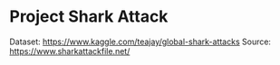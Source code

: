 # Project Shark Attack

Dataset: https://www.kaggle.com/teajay/global-shark-attacks
Source: https://www.sharkattackfile.net/

